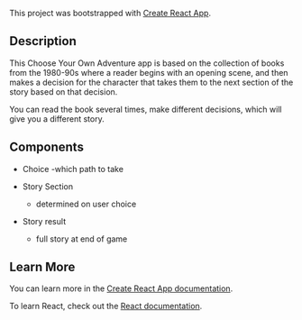 This project was bootstrapped with [Create React App](https://github.com/facebook/create-react-app).

## Description

This Choose Your Own Adventure app is based on the collection of books from the 1980-90s where a reader begins with an opening scene, and then makes a decision for the character that takes them to the next section of the story based on that decision. 

You can read the book several times, make different decisions, which will give you a different story.

## Components

- Choice
	-which path to take

- Story Section
	- determined on user choice

- Story result
	- full story at end of game


## Learn More

You can learn more in the [Create React App documentation](https://facebook.github.io/create-react-app/docs/getting-started).

To learn React, check out the [React documentation](https://reactjs.org/).

